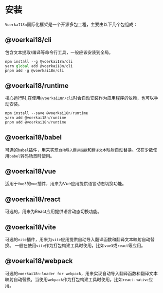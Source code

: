 # 安装<!-- {docsify-ignore-all} -->

`VoerkaI18n`国际化框架是一个开源多包工程，主要由以下几个包组成：

## **@voerkai18/cli**

包含文本提取/编译等命令行工具，一般应该安装到全局。

```javascript 
npm install --g @voerkai18n/cli
yarn global add @voerkai18n/cli
pnpm add -g @voerkai18n/cli
```

## **@voerkai18/runtime**

核心运行时,在使用`@voerkai18n/cli`时会自动安装作为应用程序的依赖，也可以手动安装。

```javascript 
npm install --save @voerkai18n/runtime
yarn add @voerkai18n/runtime
pnpm add @voerkai18n/runtime
``` 

## **@voerkai18/babel**

可选的`babel`插件，用来实现`自动导入翻译函数`和`翻译文本`映射自动替换。仅在少数使用`babel`转码场景时使用。

## **@voerkai18/vue**

适用于`Vue3`的`vue`插件，用来为Vue应用提供语言动态切换功能。

## **@voerkai18/react**

可选的，用来为React应用提供语言动态切换功能。

## **@voerkai18/vite**

可选的`vite`插件，用来为`vite`应用提供自动导入翻译函数和翻译文本映射自动替换。
一般在使用`vite`作为打包构建工具时使用，比如`vue3`或`react`等应用。

## **@voerkai18/webpack**

可选的`voerkai18n-loader for webpack`，用来实现自动导入翻译函数和翻译文本映射自动替换，当使用`webpack`作为打包构建工具时使用，比如`react-native`应用。
